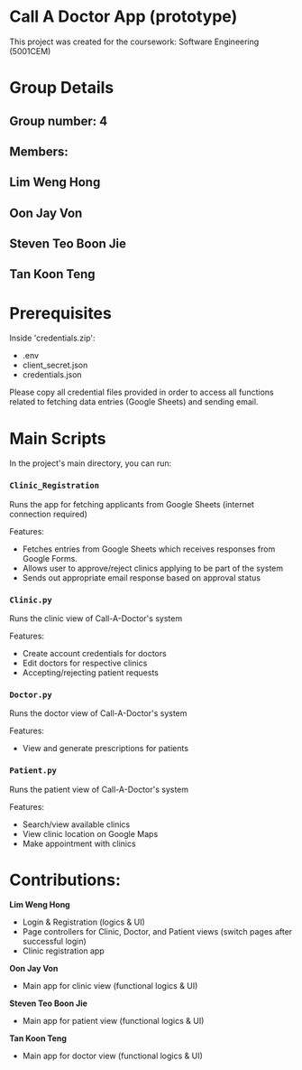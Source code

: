 # Call A Doctor App (prototype)

This project was created for the coursework: Software Engineering (5001CEM)

# Group Details
## Group number: 4
## Members:
## Lim Weng Hong
## Oon Jay Von
## Steven Teo Boon Jie
## Tan Koon Teng

# Prerequisites
Inside 'credentials.zip':
- .env
- client_secret.json
- credentials.json

Please copy all credential files provided in order to access all functions related to fetching data entries (Google Sheets) and sending email.

# Main Scripts

In the project's main directory, you can run:

### `Clinic_Registration`

Runs the app for fetching applicants from Google Sheets (internet connection required)

Features:
- Fetches entries from Google Sheets which receives responses from Google Forms.
- Allows user to approve/reject clinics applying to be part of the system
- Sends out appropriate email response based on approval status

### `Clinic.py`
Runs the clinic view of Call-A-Doctor's system

Features:
- Create account credentials for doctors
- Edit doctors for respective clinics
- Accepting/rejecting patient requests

### `Doctor.py`

Runs the doctor view of Call-A-Doctor's system

Features:
- View and generate prescriptions for patients

### `Patient.py`

Runs the patient view of Call-A-Doctor's system

Features:
- Search/view available clinics
- View clinic location on Google Maps
- Make appointment with clinics

# Contributions:

**Lim Weng Hong**
- Login & Registration (logics & UI) 
- Page controllers for Clinic, Doctor, and Patient views (switch pages after successful login)
- Clinic registration app

**Oon Jay Von**
- Main app for clinic view (functional logics & UI)

**Steven Teo Boon Jie**
- Main app for patient view (functional logics & UI)

**Tan Koon Teng**
- Main app for doctor view (functional logics & UI)